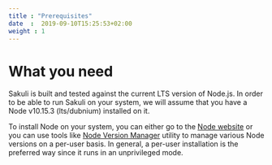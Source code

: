 ```yaml
---
title : "Prerequisites"
date  :  2019-09-10T15:25:53+02:00
weight : 1
---
```


# What you need

Sakuli is built and tested against the current LTS version of Node.js.
In order to be able to run Sakuli on your system, we will assume that you have a Node v10.15.3 (lts/dubnium) installed on it.

To install Node on your system, you can either go to the <a href="https://nodejs.org/en/" target="_blank">Node website</a> or you can use tools like <a href="https://github.com/nvm-sh/nvm" target="_blank">Node Version Manager</a> utility to manage various Node versions on a per-user basis. In general, a per-user installation is the preferred way since it runs in an unprivileged mode.